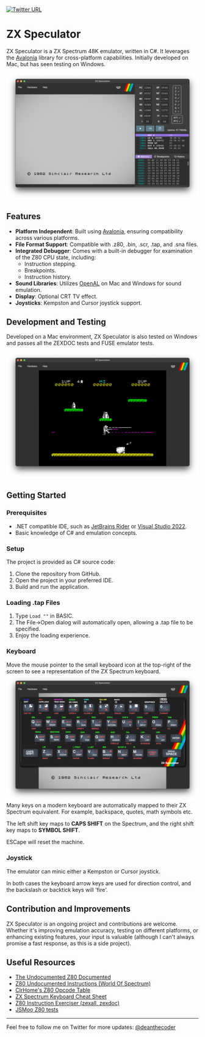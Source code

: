 [![Twitter URL](https://img.shields.io/twitter/url/https/twitter.com/deanthecoder.svg?style=social&label=Follow%20%40deanthecoder)](https://twitter.com/deanthecoder)
# ZX Speculator
ZX Speculator is a ZX Spectrum 48K emulator, written in C#. It leverages the [Avalonia](https://avaloniaui.net/) library for cross-platform capabilities. Initially developed on Mac, but has seen testing on Windows.

![Main UI](img/MainUI.png?raw=true "Main UI")

## Features
- **Platform Independent**: Built using [Avalonia](https://avaloniaui.net/), ensuring compatibility across various platforms.
- **File Format Support**: Compatible with .z80, .bin, .scr, .tap, and .sna files.
- **Integrated Debugger**: Comes with a built-in debugger for examination of the Z80 CPU state, including:
  - Instruction stepping.
  - Breakpoints.
  - Instruction history.
- **Sound Libraries**: Utilizes [OpenAL](https://www.openal.org/) on Mac and Windows for sound emulation.
- **Display**: Optional CRT TV effect.
- **Joysticks**: Kempston and Cursor joystick support.

## Development and Testing
Developed on a Mac environment, ZX Speculator is also tested on Windows and passes all the ZEXDOC tests and FUSE emulator tests.

![Jetpac published by Ultimate Play the Game](img/Jetpac.png?raw=true "Jetpac")

## Getting Started
### Prerequisites
- .NET compatible IDE, such as [JetBrains Rider](https://www.jetbrains.com/rider/) or [Visual Studio 2022](https://visualstudio.microsoft.com/vs/).
- Basic knowledge of C# and emulation concepts.

### Setup
The project is provided as C# source code:
1. Clone the repository from GitHub.
2. Open the project in your preferred IDE.
3. Build and run the application.

### Loading .tap Files
1. Type `Load ""` in BASIC.
2. The File->Open dialog will automatically open, allowing a .tap file to be specified.
3. Enjoy the loading experience.

### Keyboard
Move the mouse pointer to the small keyboard icon at the top-right of the screen to see a representation of the ZX Spectrum keyboard.
![Keyboard](img/Keyboard.png?raw=true "Keyboard")
Many keys on a modern keyboard are automatically mapped to their ZX Spectrum equivalent.  For example, backspace, quotes, math symbols etc.

The left shift key maps to **CAPS SHIFT** on the Spectrum, and the right shift key maps to **SYMBOL SHIFT**.

ESCape will reset the machine.

### Joystick
The emulator can minic either a Kempston or Cursor joystick.

In both cases the keyboard arrow keys are used for direction control, and the backslash or backtick keys will 'fire'.

## Contribution and Improvements
ZX Speculator is an ongoing project and contributions are welcome. Whether it's improving emulation accuracy, testing on different platforms, or enhancing existing features, your input is valuable (although I can't always promise a fast response, as this is a side project).

## Useful Resources
- [The Undocumented Z80 Documented](http://www.z80.info/zip/z80-documented.pdf)
- [Z80 Undocumented Instructions (World Of Spectrum)](https://worldofspectrum.org/z88forever/dn327/z80undoc.htm)
- [ClrHome's Z80 Opcode Table](https://clrhome.org/table/#%20)
- [ZX Spectrum Keyboard Cheat Sheet](http://slady.net/Sinclair-ZX-Spectrum-keyboard/)
- [Z80 Instruction Exerciser (zexall, zexdoc)](https://mdfs.net/Software/Z80/Exerciser/Spectrum/)
- [JSMoo Z80 tests](https://github.com/raddad772/jsmoo/tree/main/misc/tests/GeneratedTests/z80)
---

Feel free to follow me on Twitter for more updates: [@deanthecoder](https://twitter.com/deanthecoder)
